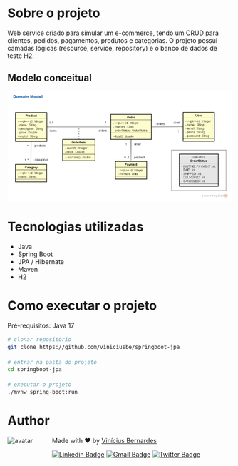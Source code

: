 # Sobre o projeto

Web service criado para simular um e-commerce, tendo um CRUD para clientes, pedidos, pagamentos, produtos e categorias. O projeto possui camadas lógicas (resource, service, repository) e o banco de dados de teste H2. 

## Modelo conceitual
![Modelo Conceitual](https://github.com/viniciusbe/springboot-jpa/blob/master/.github/domain_model.png)

# Tecnologias utilizadas
- Java
- Spring Boot
- JPA / Hibernate
- Maven
- H2

# Como executar o projeto

Pré-requisitos: Java 17

```bash
# clonar repositório
git clone https://github.com/viniciusbe/springboot-jpa

# entrar na pasta do projeto
cd springboot-jpa

# executar o projeto
./mvnw spring-boot:run
```

# Author <a name = "license"></a> <a name="authors"></a>

<a href="https://github.com/viniciusbe">
  
 <img align="left" width="100" height="100" src="https://avatars.githubusercontent.com/u/61849613?s=460&u=246f8dbe8afcc6dec5999d2a6243121bcd4922be&v=4" alt="avatar"/>

</a>

Made with ❤ by [Vinícius Bernardes](https://github.com/viniciusbe)

[![Linkedin Badge](https://img.shields.io/badge/-LinkedIn-blue?style=flat-square&logo=Linkedin&logoColor=white)](https://www.linkedin.com/in/vinicius-bernardes-santos/)
[![Gmail Badge](https://img.shields.io/badge/-contato@viniciusbernardes.dev-d14836?style=flat-square&logo=Gmail&logoColor=white)](mailto:contato@viniciusbernardes.dev)
[![Twitter Badge](https://img.shields.io/twitter/url?label=Twitter&style=social&url=https%3A%2F%2Ftwitter.com%2FViniciusbern7)](https://twitter.com/Viniciusbern7)
